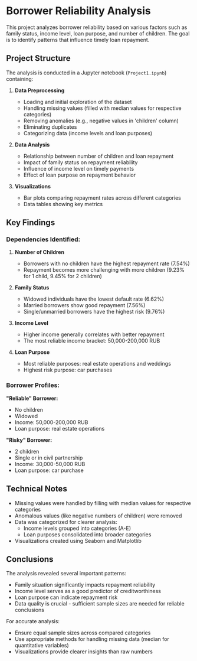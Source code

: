 # Borrower Reliability Analysis

This project analyzes borrower reliability based on various factors such as family status, income level, loan purpose, and number of children. The goal is to identify patterns that influence timely loan repayment.

## Project Structure

The analysis is conducted in a Jupyter notebook (`Project1.ipynb`) containing:

1. **Data Preprocessing**
   - Loading and initial exploration of the dataset
   - Handling missing values (filled with median values for respective categories)
   - Removing anomalies (e.g., negative values in 'children' column)
   - Eliminating duplicates
   - Categorizing data (income levels and loan purposes)

2. **Data Analysis**
   - Relationship between number of children and loan repayment
   - Impact of family status on repayment reliability
   - Influence of income level on timely payments
   - Effect of loan purpose on repayment behavior

3. **Visualizations**
   - Bar plots comparing repayment rates across different categories
   - Data tables showing key metrics

## Key Findings

### Dependencies Identified:

1. **Number of Children**  
   - Borrowers with no children have the highest repayment rate (7.54%)
   - Repayment becomes more challenging with more children (9.23% for 1 child, 9.45% for 2 children)

2. **Family Status**  
   - Widowed individuals have the lowest default rate (6.62%)
   - Married borrowers show good repayment (7.56%)
   - Single/unmarried borrowers have the highest risk (9.76%)

3. **Income Level**  
   - Higher income generally correlates with better repayment
   - The most reliable income bracket: 50,000-200,000 RUB

4. **Loan Purpose**  
   - Most reliable purposes: real estate operations and weddings
   - Highest risk purpose: car purchases

### Borrower Profiles:

**"Reliable" Borrower:**
- No children
- Widowed
- Income: 50,000-200,000 RUB
- Loan purpose: real estate operations

**"Risky" Borrower:**
- 2 children
- Single or in civil partnership
- Income: 30,000-50,000 RUB
- Loan purpose: car purchase

## Technical Notes

- Missing values were handled by filling with median values for respective categories
- Anomalous values (like negative numbers of children) were removed
- Data was categorized for clearer analysis:
  - Income levels grouped into categories (A-E)
  - Loan purposes consolidated into broader categories
- Visualizations created using Seaborn and Matplotlib

## Conclusions

The analysis revealed several important patterns:
- Family situation significantly impacts repayment reliability
- Income level serves as a good predictor of creditworthiness
- Loan purpose can indicate repayment risk
- Data quality is crucial - sufficient sample sizes are needed for reliable conclusions

For accurate analysis:
- Ensure equal sample sizes across compared categories
- Use appropriate methods for handling missing data (median for quantitative variables)
- Visualizations provide clearer insights than raw numbers

